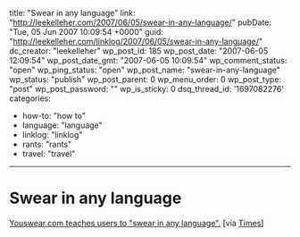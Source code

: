 title: "Swear in any language"
link: "http://leekelleher.com/2007/06/05/swear-in-any-language/"
pubDate: "Tue, 05 Jun 2007 10:09:54 +0000"
guid: "http://leekelleher.com/linklog/2007/06/05/swear-in-any-language/"
dc_creator: "leekelleher"
wp_post_id: 185
wp_post_date: "2007-06-05 12:09:54"
wp_post_date_gmt: "2007-06-05 10:09:54"
wp_comment_status: "open"
wp_ping_status: "open"
wp_post_name: "swear-in-any-language"
wp_status: "publish"
wp_post_parent: 0
wp_menu_order: 0
wp_post_type: "post"
wp_post_password: ""
wp_is_sticky: 0
dsq_thread_id: '1697082276'
categories:
  - how-to: "how to"
  - language: "language"
  - linklog: "linklog"
  - rants: "rants"
  - travel: "travel"

---

# Swear in any language

<a href="http://www.youswear.com/">Youswear.com teaches users to "swear in any language".</a> [via <a href="http://technology.timesonline.co.uk/tol/news/tech_and_web/the_web/article1873111.ece">Times</a>]